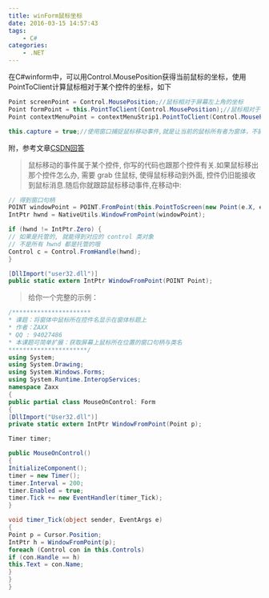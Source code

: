 ```yaml
---
title: winForm鼠标坐标
date: 2016-03-15 14:57:43
tags:
    - C#
categories:
    - .NET
---
```

在C#winform中，可以用Control.MousePosition获得当前鼠标的坐标，使用PointToClient计算鼠标相对于某个控件的坐标，如下
```C#
Point screenPoint = Control.MousePosition;//鼠标相对于屏幕左上角的坐标
Point formPoint = this.PointToClient(Control.MousePosition);//鼠标相对于窗体左上角的坐标
Point contextMenuPoint = contextMenuStrip1.PointToClient(Control.MousePosition); //鼠标相对于contextMenuStrip1左上角的坐标

this.capture = true;//使用窗口捕捉鼠标移动事件,就是让当前的鼠标所有者为窗体，不能跨越控件
```
<!-- more -->
附，参考文章[CSDN回答](http://bbs.csdn.net/topics/350071938)
> 鼠标移动的事件属于某个控件, 你写的代码也跟那个控件有关.如果鼠标移出那个控件怎么办, 需要 grab 住鼠标, 使得鼠标移动到外面, 控件仍旧能接收到鼠标消息.随后你就跟踪鼠标移动事件,在移动中:

```C#
// 得到窗口句柄
POINT windowPoint = POINT.FromPoint(this.PointToScreen(new Point(e.X, e.Y)));
IntPtr hwnd = NativeUtils.WindowFromPoint(windowPoint);

if (hwnd != IntPtr.Zero) {
// 如果是托管的, 就能得到对应的 control 类对象
// 不是所有 hwnd 都是托管的哦
Control c = Control.FromHandle(hwnd);
}

[DllImport("user32.dll")]
public static extern IntPtr WindowFromPoint(POINT Point);
```
> 给你一个完整的示例：
```C#
/**********************
* 课题：将窗体中鼠标所在控件名显示在窗体标题上
* 作者：ZAXX
* QQ : 94027486
* 本课题可简单扩展：获取屏幕上鼠标所在位置的窗口句柄与类名
**********************/
using System;
using System.Drawing;
using System.Windows.Forms;
using System.Runtime.InteropServices;
namespace Zaxx
{
public partial class MouseOnControl: Form
{
[DllImport("User32.dll")]
private static extern IntPtr WindowFromPoint(Point p);

Timer timer;

public MouseOnControl()
{
InitializeComponent();
timer = new Timer();
timer.Interval = 200;
timer.Enabled = true;
timer.Tick += new EventHandler(timer_Tick);
}

void timer_Tick(object sender, EventArgs e)
{
Point p = Cursor.Position;
IntPtr h = WindowFromPoint(p);
foreach (Control con in this.Controls)
if (con.Handle == h)
this.Text = con.Name;
}
}
}
```
